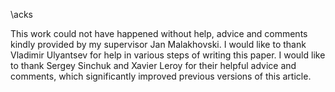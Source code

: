 \acks

This work could not have happened without help, advice and comments kindly
provided by my supervisor Jan Malakhovski. I would like to thank Vladimir
Ulyantsev for help in various steps of writing this
paper. I would like to thank Sergey Sinchuk and Xavier Leroy for their
helpful advice and comments, which significantly improved previous versions
of this article.
